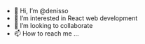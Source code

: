 - 👋 Hi, I’m @denisso
- 👀 I’m interested in React web development
- 💞️ I’m looking to collaborate
- 📫 How to reach me ...

<!---
denisso/denisso is a ✨ special ✨ repository because its `README.md` (this file) appears on your GitHub profile.
You can click the Preview link to take a look at your changes.
--->
